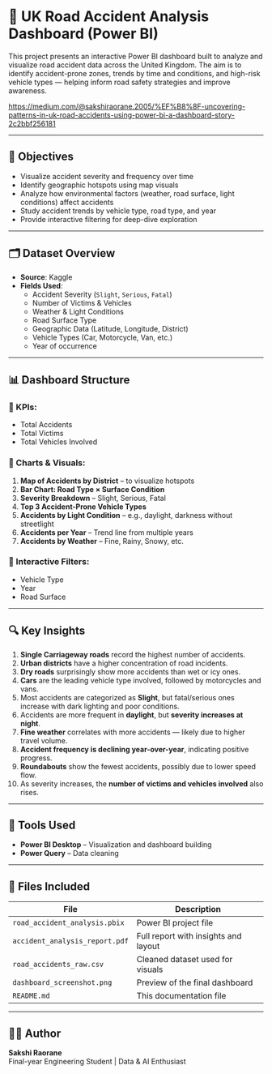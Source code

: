 
# 🚗 UK Road Accident Analysis Dashboard (Power BI)

This project presents an interactive Power BI dashboard built to analyze and visualize road accident data across the United Kingdom. The aim is to identify accident-prone zones, trends by time and conditions, and high-risk vehicle types — helping inform road safety strategies and improve awareness.


https://medium.com/@sakshiraorane.2005/%EF%B8%8F-uncovering-patterns-in-uk-road-accidents-using-power-bi-a-dashboard-story-2c2bbf256181

---

## 🎯 Objectives

- Visualize accident severity and frequency over time
- Identify geographic hotspots using map visuals
- Analyze how environmental factors (weather, road surface, light conditions) affect accidents
- Study accident trends by vehicle type, road type, and year
- Provide interactive filtering for deep-dive exploration


---

## 🗂️ Dataset Overview

- **Source**: Kaggle
- **Fields Used**:
  - Accident Severity (`Slight`, `Serious`, `Fatal`)
  - Number of Victims & Vehicles
  - Weather & Light Conditions
  - Road Surface Type
  - Geographic Data (Latitude, Longitude, District)
  - Vehicle Types (Car, Motorcycle, Van, etc.)
  - Year of occurrence
---

## 📊 Dashboard Structure

### 🔹 KPIs:
- Total Accidents
- Total Victims
- Total Vehicles Involved

### 🔹 Charts & Visuals:
1. **Map of Accidents by District** – to visualize hotspots
2. **Bar Chart: Road Type × Surface Condition**
3. **Severity Breakdown** – Slight, Serious, Fatal
4. **Top 3 Accident-Prone Vehicle Types**
5. **Accidents by Light Condition** – e.g., daylight, darkness without streetlight
6. **Accidents per Year** – Trend line from multiple years
7. **Accidents by Weather** – Fine, Rainy, Snowy, etc.

### 🔹 Interactive Filters:
- Vehicle Type
- Year
- Road Surface

---

## 🔍 Key Insights

1. **Single Carriageway roads** record the highest number of accidents.
2. **Urban districts** have a higher concentration of road incidents.
3. **Dry roads** surprisingly show more accidents than wet or icy ones.
4. **Cars** are the leading vehicle type involved, followed by motorcycles and vans.
5. Most accidents are categorized as **Slight**, but fatal/serious ones increase with dark lighting and poor conditions.
6. Accidents are more frequent in **daylight**, but **severity increases at night**.
7. **Fine weather** correlates with more accidents — likely due to higher travel volume.
8. **Accident frequency is declining year-over-year**, indicating positive progress.
9. **Roundabouts** show the fewest accidents, possibly due to lower speed flow.
10. As severity increases, the **number of victims and vehicles involved** also rises.

---

## 🧰 Tools Used

- **Power BI Desktop** – Visualization and dashboard building
- **Power Query** – Data cleaning

---

## 📁 Files Included

| File | Description |
|------|-------------|
| `road_accident_analysis.pbix` | Power BI project file |
| `accident_analysis_report.pdf` | Full report with insights and layout |
| `road_accidents_raw.csv` | Cleaned dataset used for visuals |
| `dashboard_screenshot.png` | Preview of the final dashboard |
| `README.md` | This documentation file |

---

## 👩‍💻 Author

**Sakshi Raorane**  
Final-year Engineering Student | Data & AI Enthusiast  


